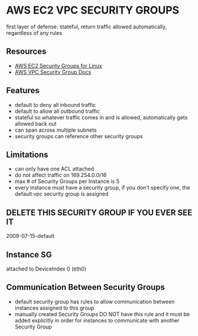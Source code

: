 # AWS EC2 VPC SECURITY GROUPS

first layer of defense.
stateful, return traffic allowed automatically, regardless of any rules

## Resources

- [AWS EC2 Security Groups for Linux](https://docs.aws.amazon.com/AWSEC2/latest/UserGuide/ec2-security-groups.html)
- [AWS VPC Security Group Docs](https://docs.aws.amazon.com/vpc/latest/userguide/VPC_SecurityGroups.html)

## Features

- default to deny all inbound traffic
- default to allow all outbound traffic
- stateful so whatever traffic comes in and is allowed, automatically gets allowed back out
- can span across multiple subnets
- security groups can reference other security groups

## Limitations

- can only have one ACL attached
- do not affect traffic on 169.254.0.0/16
- max # of Security Groups per Instance is 5
- every instance must have a security group, if you don't specify one, the
  default vpc security group is assigned

## DELETE THIS SECURITY GROUP IF YOU EVER SEE IT

2009-07-15-default

## Instance SG

attached to DeviceIndex 0 (eth0)

## Communication Between Security Groups

- default security group has rules to allow communication between instances
  assigned to this group
- manually created Security Groups DO NOT have this rule and it must be added
  explicitly in order for instances to communicate with another Security Group
